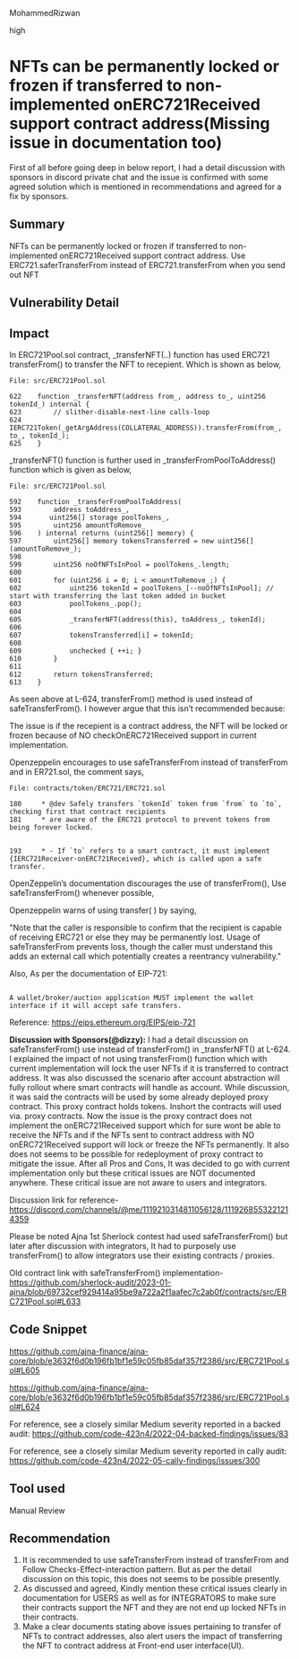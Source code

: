 MohammedRizwan

high

# NFTs can be permanently locked or frozen if transferred to non-implemented onERC721Received support contract address(Missing issue in documentation too)

First of all before going deep in below report, I had a detail discussion with sponsors in discord private chat and the issue is confirmed with some agreed solution which is mentioned in recommendations and agreed for a fix by sponsors.

## Summary
NFTs can be permanently locked or frozen if transferred to non-implemented onERC721Received support contract address. Use ERC721.saferTransferFrom instead of ERC721.transferFrom when you send out NFT

## Vulnerability Detail
## Impact

In ERC721Pool.sol contract, _transferNFT(..) function has used ERC721 transferFrom() to transfer the NFT to recepient. Which is shown as below,

```solidity
File: src/ERC721Pool.sol

622    function _transferNFT(address from_, address to_, uint256 tokenId_) internal {
623        // slither-disable-next-line calls-loop
624        IERC721Token(_getArgAddress(COLLATERAL_ADDRESS)).transferFrom(from_, to_, tokenId_);
625    }
```

_transferNFT() function is further used in _transferFromPoolToAddress() function which is given as below,

```solidity
File: src/ERC721Pool.sol

592    function _transferFromPoolToAddress(
593        address toAddress_,
594       uint256[] storage poolTokens_,
595        uint256 amountToRemove_
596    ) internal returns (uint256[] memory) {
597        uint256[] memory tokensTransferred = new uint256[](amountToRemove_);
598
599        uint256 noOfNFTsInPool = poolTokens_.length;
600
601        for (uint256 i = 0; i < amountToRemove_;) {
602            uint256 tokenId = poolTokens_[--noOfNFTsInPool]; // start with transferring the last token added in bucket
603            poolTokens_.pop();
604
605            _transferNFT(address(this), toAddress_, tokenId);
606
607            tokensTransferred[i] = tokenId;
608
609            unchecked { ++i; }
610        }
611
612        return tokensTransferred;
613    }
```

As seen above at L-624, transferFrom() method is used instead of safeTransferFrom(). I however argue that this isn’t recommended because:

The issue is if the recepient is a contract address, the NFT will be locked or frozen because of NO checkOnERC721Received support in current implementation.

Openzeppelin encourages to use safeTransferFrom instead of transferFrom and in ER721.sol, the comment says,

```solidity
File: contracts/token/ERC721/ERC721.sol

180     * @dev Safely transfers `tokenId` token from `from` to `to`, checking first that contract recipients
181     * are aware of the ERC721 protocol to prevent tokens from being forever locked.


193     * - If `to` refers to a smart contract, it must implement {IERC721Receiver-onERC721Received}, which is called upon a safe transfer.
```

OpenZeppelin’s documentation discourages the use of transferFrom(), Use safeTransferFrom() whenever possible,

Openzeppelin warns of using transfer( ) by saying,

"Note that the caller is responsible to confirm that the recipient is capable of receiving ERC721 or else they may be permanently lost. Usage of safeTransferFrom prevents loss, though the caller must understand this adds an external call which potentially creates a reentrancy vulnerability."

Also, As per the documentation of EIP-721:

```solidity

A wallet/broker/auction application MUST implement the wallet interface if it will accept safe transfers.
```
Reference: https://eips.ethereum.org/EIPS/eip-721


**Discussion with Sponsors(@dizzy):**
I had a detail discussion on safeTransferFrom() use instead of transferFrom() in _transferNFT() at L-624. I explained the impact of not using transferFrom() function which with current implementation will lock the user NFTs if it is transferred to contract address. It was also discussed the scenario after account abstraction will fully rollout where smart contracts will handle as account. While discussion, it was said the contracts will be used by some already deployed proxy contract. This proxy contract holds tokens. Inshort the contracts will used via. proxy contracts. Now the issue is the proxy contract does not implement the onERC721Received support which for sure wont be able to receive the NFTs and if the NFTs sent to contract address with NO onERC721Received support will lock or freeze the NFTs permanently. It also does not seems to be possible for redeployment of proxy contract to mitigate the issue. After all Pros and Cons, It was decided to go with current implementation only but these critical issues are NOT documented anywhere. These critical issue are not aware to users and integrators.

Discussion link for reference- https://discord.com/channels/@me/1119210314811056128/1119268553221214359

Please be noted Ajna 1st Sherlock contest had used safeTransferFrom() but later after discussion with integrators, It had to purposely use transferFrom() to allow integrators use their existing contracts / proxies.

Old contract link with safeTransferFrom() implementation- 
https://github.com/sherlock-audit/2023-01-ajna/blob/69732cef929414a95be9a722a2f1aafec7c2ab0f/contracts/src/ERC721Pool.sol#L633


## Code Snippet
https://github.com/ajna-finance/ajna-core/blob/e3632f6d0b196fb1bf1e59c05fb85daf357f2386/src/ERC721Pool.sol#L605

https://github.com/ajna-finance/ajna-core/blob/e3632f6d0b196fb1bf1e59c05fb85daf357f2386/src/ERC721Pool.sol#L624

For reference, see a closely similar Medium severity reported in a backed audit:
https://github.com/code-423n4/2022-04-backed-findings/issues/83

For reference, see a closely similar Medium severity reported in cally audit:
https://github.com/code-423n4/2022-05-cally-findings/issues/300

## Tool used
Manual Review

## Recommendation
1) It is recommended to use safeTransferFrom instead of transferFrom and Follow Checks-Effect-interaction pattern. But as per the detail discussion on this topic, this does not seems to be possible presently.
2) As discussed and agreed, Kindly mention these critical issues clearly in documentation for USERS as well as for INTEGRATORS to make sure their contracts support the NFT and they are not end up locked NFTs in their contracts.
3) Make a clear documents stating above issues pertaining to transfer of NFTs to contract addresses, also alert users the impact of transferring the NFT to contract address at Front-end user interface(UI).